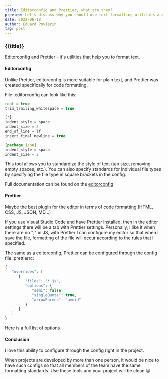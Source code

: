 ```yaml
---
title: Editorconfig and Prettier, what are they?
preview: Let's discuss why you should use text formatting utilities and how it helps in collaborative development?
date: 2022-06-18
author: Eduard Povierin
tag: post
---
```


### {{title}}

Editorconfig and Prettier - it's utilities that help you to format text.

#### Editorconfig

Unlike Prettier, editorconfig is more suitable for plain text, and Prettier was created specifically for code formatting.

File .editorconfig can look like this:

```js
root = true
trim_trailing_whitespace = true

[*]
indent_style = space
indent_size = 3
end_of_line = lf
insert_final_newline = true

[package.json]
indent_style = space
indent_size = 2
```

This tool allows you to standardize the style of text (tab size, removing empty spaces, etc.). You can also specify standards for individual file types by specifying the file type in square brackets in the config.

Full documentation can be found on the [editorconfig](https://editorconfig.org/)

#### Prettier

Maybe the best plugin for the editor in terms of code formatting (HTML, CSS, JS, JSON, MD...)

If you use Visual Studio Code and have Prettier installed, then in the editor settings there will be a tab with Prettier settings. Personally, I like it when there are no ";" in JS, with Prettier I can configure my editor so that when I save the file, formatting of the file will occur according to the rules that I specified.

The same as a editorconfig, Prettier can be configured through the config file .prettierrc:

```js
{
   "overrides": [
      {
         "files": "*.js",
         "options": {
            "semi": false,
            "singleQuote": true,
            "arrowParens": "avoid"
         }
      }
   ]
}
```

Here is a full list of [options](https://prettier.io/)

#### Сonclusion

I love this ability to configure through the config right in the project.

When projects are developed by more than one person, it would be nice to have such configs so that all members of the team have the same formatting standards. Use these tools and your project will be clean.😉
